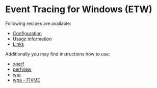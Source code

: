 
Event Tracing for Windows (ETW)
===============================

Following recipes are available:

- [Configuration](etw-configuration.md)
- [Usage information](etw-usage.md)
- [Links](etw-links.md)

Additionally you may find instructions how to use:

- [xperf](xperf/xperf.exe.md)
- [perfview](../perfview/perfview.exe.md)
- [wpr](wpr/wpr.exe.md)
- [wpa - FIXME]()
